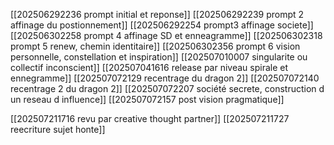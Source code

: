 
[[202506292236 prompt initial et reponse]]
[[202506292239 prompt 2 affinage du postionnement]]
[[202506292254 prompt3 affinage societe]]
[[202506302258 prompt 4 affinage SD et enneagramme]]
[[202506302318 prompt 5 renew, chemin identitaire]]
[[202506302356 prompt 6 vision personnelle, constellation et inspiration]]
[[202507010007 singularite ou collectif inconscient]]
[[202507041616 release par niveau spirale et ennegramme]]
[[202507072129 recentrage du dragon 2]]
[[202507072140 recentrage 2 du dragon 2]]
[[202507072207 société secrete, construction d un reseau d influence]]
[[202507072157 post vision pragmatique]]

[[202507211716 revu par creative thought partner]]
[[202507211727 reecriture sujet honte]]








